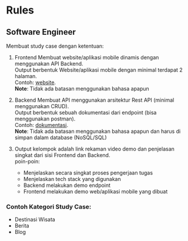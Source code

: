 # Rules
## Software Engineer 

Membuat study case dengan ketentuan:
1. Frontend
    Membuat website/aplikasi mobile dinamis dengan menggunakan API Backend.\
    Output berbentuk Website/aplikasi mobile dengan minimal terdapat 2 halaman.\
    Contoh: [website](http://blogablog.herokuapp.com/).\
    **Note**: Tidak ada batasan menggunakan bahasa apapun 

2. Backend
    Membuat API menggunakan arsitektur Rest API (minimal menggunakan CRUD). \
    Output berbentuk sebuah dokumentasi dari endpoint (bisa menggunakan postman).\
    Contoh: [dokumentasi](https://documenter.getpostman.com/view/15419160/UVyxRuAk).\
    **Note**: Tidak ada batasan menggunakan bahasa apapun dan harus di simpan dalam database (NoSQL/SQL)

3. Output kelompok adalah link rekaman video demo dan penjelasan singkat dari sisi Frontend dan Backend.\
poin-poin:
   - Menjelaskan secara singkat proses pengerjaan tugas
   - Menjelaskan tech stack yang digunakan
   - Backend melakukan demo endpoint
   - Frontend melakukan demo web/aplikasi mobile yang dibuat

### Contoh Kategori Study Case:
- Destinasi Wisata
- Berita
- Blog